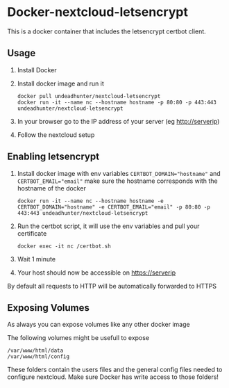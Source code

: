 # Docker-nextcloud-letsencrypt

This is a docker container that includes the letsencrypt certbot client.

## Usage

1. Install Docker
2. Install docker image and run it

    ```
    docker pull undeadhunter/nextcloud-letsencrypt
    docker run -it --name nc --hostname hostname -p 80:80 -p 443:443 undeadhunter/nextcloud-letsencrypt
    ```

3. In your browser go to the IP address of your server (eg [http://serverip](http://serverip))
4. Follow the nextcloud setup

## Enabling letsencrypt

1. Install docker image with env variables `CERTBOT_DOMAIN="hostname"` and `CERTBOT_EMAIL="email"` make sure the hostname corresponds with the hostname of the docker
 
    ```
    docker run -it --name nc --hostname hostname -e CERTBOT_DOMAIN="hostname" -e CERTBOT_EMAIL="email" -p 80:80 -p 443:443 undeadhunter/nextcloud-letsencrypt
    ```

1. Run the certbot script, it will use the env variables and pull your certificate

    ```
    docker exec -it nc /certbot.sh
    ```

1. Wait 1 minute
1. Your host should now be accessible on  [https://serverip](https://serverip)

By default all requests to HTTP will be automatically forwarded to HTTPS 

## Exposing Volumes

As always you can expose volumes like any other docker image 

The following volumes might be usefull to expose

```
/var/www/html/data 
/var/www/html/config
```

These folders contain the users files and the general config files needed to configure nextcloud. 
Make sure Docker has write access to those folders!

